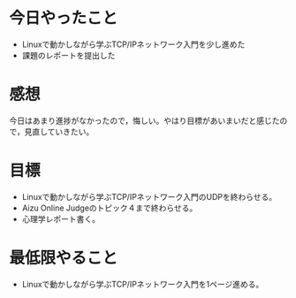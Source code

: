 # 今日やったこと
+ Linuxで動かしながら学ぶTCP/IPネットワーク入門を少し進めた
+ 課題のレポートを提出した

# 感想
今日はあまり進捗がなかったので，悔しい。やはり目標があいまいだと感じたので，見直していきたい。

# 目標
+ Linuxで動かしながら学ぶTCP/IPネットワーク入門のUDPを終わらせる。
+ Aizu Online Judgeのトピック４まで終わらせる。
+ 心理学レポート書く。

# 最低限やること
+ Linuxで動かしながら学ぶTCP/IPネットワーク入門を1ページ進める。
